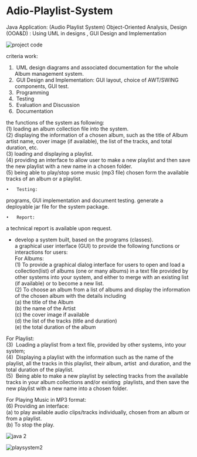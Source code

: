 # Adio-Playlist-System



Java Application:
(Audio Playlist System) 
Object-Oriented Analysis, Design (OOA&D) : 
Using UML in designs , GUI Design and Implementation 



![project code](https://user-images.githubusercontent.com/45584320/235327071-d9182754-3c01-41ca-8c78-736f047a14dd.png)


criteria work:  
1)  UML design diagrams and associated documentation for the whole Album management system.  
2)  GUI Design and Implementation:
GUI layout, choice of AWT/SWING components, GUI test.
3)  Programming
4)  Testing
5)  Evaluation and Discussion
6)  Documentation

 the functions of the system as following: <br> 
(1) loading an album collection file into the system. <br>
(2) displaying the information of a chosen album, such as the title of Album artist name, cover image (if available), the list of the tracks, and total duration, etc. <br> 
(3) loading and displaying a playlist. <br>
(4) providing an interface to allow user to make a new playlist and then save the new playlist with a new name in a chosen folder. <br>
(5) being able to play/stop some music (mp3 file) chosen form the available tracks of an album or a playlist. 

	•	Testing: 
 programs, GUI implementation and document testing. 
 generate a deployable jar file for the system package. 

	•	Report:
 a technical report is available upon request.

* develop a system 
built, based on the programs (classes). <br>
 a graphical user interface (GUI) to provide the following functions or interactions for users:  <br>
For Albums:  <br>
(1) To provide a graphical dialog interface for users to open and load a collection(list) of albums (one or many albums) in a text file provided by other systems into your system, and either to merge with an existing list (if available) or to become a new list. <br>
(2) To choose an album from a list of albums and display the information of the chosen album with the details including  <br>
(a) the title of the Album  <br>
(b) the name of the Artist  <br>
(c) the cover image if available  <br>
(d) the list of the tracks (title and duration)   <br>
(e) the total duration of the album  <br>

For Playlist:  <br>
(3)  Loading a playlist from a text file, provided by other systems, into your system;    <br>
(4)  Displaying a playlist with the information such as the name of the playlist, all the tracks in this playlist, their album, artist  and duration, and the total duration of the playlist.    <br>
(5)  Being able to make a new playlist by selecting tracks from the available tracks in your album collections and/or existing  playlists, and then save the new playlist with a new name into a chosen folder.  <br>

For Playing Music in MP3 format:   <br>
(6) Providing an interface:  <br>
   (a) to play available audio clips/tracks individually, chosen from an album or from a playlist.  <br>
   (b) To stop the play.  <br>


![java 2](https://user-images.githubusercontent.com/45584320/235327108-89add1a1-6a19-484a-a096-2a9b915d0812.png)






![playsystem2](https://user-images.githubusercontent.com/45584320/235327254-abeef078-6af5-4ce1-b466-e191d47c6611.png)
